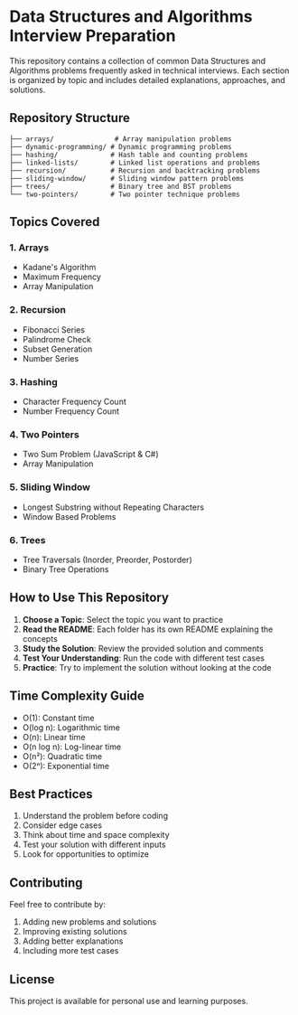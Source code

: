 # Data Structures and Algorithms Interview Preparation

This repository contains a collection of common Data Structures and Algorithms problems frequently asked in technical interviews. Each section is organized by topic and includes detailed explanations, approaches, and solutions.

## Repository Structure

```
├── arrays/               # Array manipulation problems
├── dynamic-programming/ # Dynamic programming problems
├── hashing/             # Hash table and counting problems
├── linked-lists/        # Linked list operations and problems
├── recursion/           # Recursion and backtracking problems
├── sliding-window/      # Sliding window pattern problems
├── trees/               # Binary tree and BST problems
└── two-pointers/        # Two pointer technique problems
```

## Topics Covered

### 1. Arrays
- Kadane's Algorithm
- Maximum Frequency
- Array Manipulation

### 2. Recursion
- Fibonacci Series
- Palindrome Check
- Subset Generation
- Number Series

### 3. Hashing
- Character Frequency Count
- Number Frequency Count

### 4. Two Pointers
- Two Sum Problem (JavaScript & C#)
- Array Manipulation

### 5. Sliding Window
- Longest Substring without Repeating Characters
- Window Based Problems

### 6. Trees
- Tree Traversals (Inorder, Preorder, Postorder)
- Binary Tree Operations

## How to Use This Repository

1. **Choose a Topic**: Select the topic you want to practice
2. **Read the README**: Each folder has its own README explaining the concepts
3. **Study the Solution**: Review the provided solution and comments
4. **Test Your Understanding**: Run the code with different test cases
5. **Practice**: Try to implement the solution without looking at the code

## Time Complexity Guide

- O(1): Constant time
- O(log n): Logarithmic time
- O(n): Linear time
- O(n log n): Log-linear time
- O(n²): Quadratic time
- O(2ⁿ): Exponential time

## Best Practices

1. Understand the problem before coding
2. Consider edge cases
3. Think about time and space complexity
4. Test your solution with different inputs
5. Look for opportunities to optimize

## Contributing

Feel free to contribute by:
1. Adding new problems and solutions
2. Improving existing solutions
3. Adding better explanations
4. Including more test cases

## License

This project is available for personal use and learning purposes.